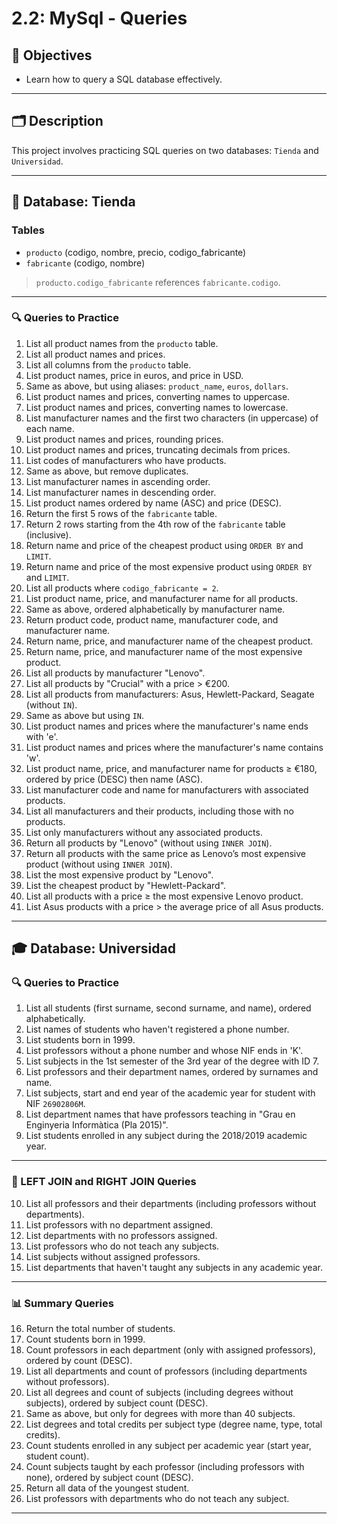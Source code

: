# 2.2: MySql - Queries 

## 📘 Objectives

- Learn how to query a SQL database effectively.

---

## 🗂️ Description

This project involves practicing SQL queries on two databases: `Tienda` and `Universidad`.

---

## 🛒 Database: Tienda

### Tables

- `producto` (codigo, nombre, precio, codigo_fabricante)
- `fabricante` (codigo, nombre)

> `producto.codigo_fabricante` references `fabricante.codigo`.

---

### 🔍 Queries to Practice

1. List all product names from the `producto` table.
2. List all product names and prices.
3. List all columns from the `producto` table.
4. List product names, price in euros, and price in USD.
5. Same as above, but using aliases: `product_name`, `euros`, `dollars`.
6. List product names and prices, converting names to uppercase.
7. List product names and prices, converting names to lowercase.
8. List manufacturer names and the first two characters (in uppercase) of each name.
9. List product names and prices, rounding prices.
10. List product names and prices, truncating decimals from prices.
11. List codes of manufacturers who have products.
12. Same as above, but remove duplicates.
13. List manufacturer names in ascending order.
14. List manufacturer names in descending order.
15. List product names ordered by name (ASC) and price (DESC).
16. Return the first 5 rows of the `fabricante` table.
17. Return 2 rows starting from the 4th row of the `fabricante` table (inclusive).
18. Return name and price of the cheapest product using `ORDER BY` and `LIMIT`.
19. Return name and price of the most expensive product using `ORDER BY` and `LIMIT`.
20. List all products where `codigo_fabricante = 2`.
21. List product name, price, and manufacturer name for all products.
22. Same as above, ordered alphabetically by manufacturer name.
23. Return product code, product name, manufacturer code, and manufacturer name.
24. Return name, price, and manufacturer name of the cheapest product.
25. Return name, price, and manufacturer name of the most expensive product.
26. List all products by manufacturer "Lenovo".
27. List all products by "Crucial" with a price > €200.
28. List all products from manufacturers: Asus, Hewlett-Packard, Seagate (without `IN`).
29. Same as above but using `IN`.
30. List product names and prices where the manufacturer's name ends with 'e'.
31. List product names and prices where the manufacturer's name contains 'w'.
32. List product name, price, and manufacturer name for products ≥ €180, ordered by price (DESC) then name (ASC).
33. List manufacturer code and name for manufacturers with associated products.
34. List all manufacturers and their products, including those with no products.
35. List only manufacturers without any associated products.
36. Return all products by "Lenovo" (without using `INNER JOIN`).
37. Return all products with the same price as Lenovo’s most expensive product (without using `INNER JOIN`).
38. List the most expensive product by "Lenovo".
39. List the cheapest product by "Hewlett-Packard".
40. List all products with a price ≥ the most expensive Lenovo product.
41. List Asus products with a price > the average price of all Asus products.

---

## 🎓 Database: Universidad


### 🔍 Queries to Practice

1. List all students (first surname, second surname, and name), ordered alphabetically.
2. List names of students who haven't registered a phone number.
3. List students born in 1999.
4. List professors without a phone number and whose NIF ends in 'K'.
5. List subjects in the 1st semester of the 3rd year of the degree with ID 7.
6. List professors and their department names, ordered by surnames and name.
7. List subjects, start and end year of the academic year for student with NIF `26902806M`.
8. List department names that have professors teaching in "Grau en Enginyeria Informàtica (Pla 2015)".
9. List students enrolled in any subject during the 2018/2019 academic year.

---

### 🧩 LEFT JOIN and RIGHT JOIN Queries

10. List all professors and their departments (including professors without departments).
11. List professors with no department assigned.
12. List departments with no professors assigned.
13. List professors who do not teach any subjects.
14. List subjects without assigned professors.
15. List departments that haven't taught any subjects in any academic year.

---

### 📊 Summary Queries

16. Return the total number of students.
17. Count students born in 1999.
18. Count professors in each department (only with assigned professors), ordered by count (DESC).
19. List all departments and count of professors (including departments without professors).
20. List all degrees and count of subjects (including degrees without subjects), ordered by subject count (DESC).
21. Same as above, but only for degrees with more than 40 subjects.
22. List degrees and total credits per subject type (degree name, type, total credits).
23. Count students enrolled in any subject per academic year (start year, student count).
24. Count subjects taught by each professor (including professors with none), ordered by subject count (DESC).
25. Return all data of the youngest student.
26. List professors with departments who do not teach any subject.

---

 
